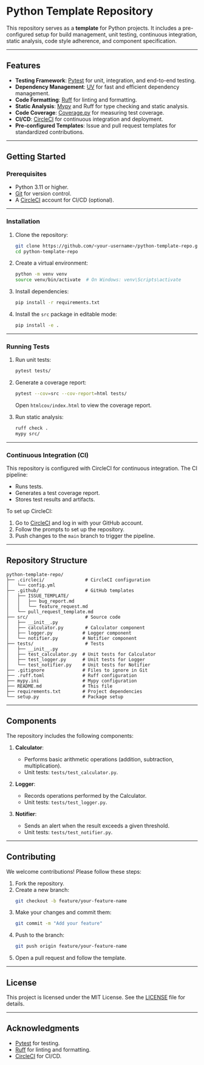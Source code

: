 # Python Template Repository

This repository serves as a **template** for Python projects. It includes a pre-configured setup for build management, unit testing, continuous integration, static analysis, code style adherence, and component specification.

---

## **Features**
- **Testing Framework**: [Pytest](https://docs.pytest.org/) for unit, integration, and end-to-end testing.
- **Dependency Management**: [UV](https://github.com/astral-sh/uv) for fast and efficient dependency management.
- **Code Formatting**: [Ruff](https://beta.ruff.rs/docs/) for linting and formatting.
- **Static Analysis**: [Mypy](https://mypy-lang.org/) and Ruff for type checking and static analysis.
- **Code Coverage**: [Coverage.py](https://coverage.readthedocs.io/) for measuring test coverage.
- **CI/CD**: [CircleCI](https://circleci.com/) for continuous integration and deployment.
- **Pre-configured Templates**: Issue and pull request templates for standardized contributions.

---

## **Getting Started**

### **Prerequisites**
- Python 3.11 or higher.
- [Git](https://git-scm.com/) for version control.
- A [CircleCI](https://circleci.com/) account for CI/CD (optional).

---

### **Installation**
1. Clone the repository:
   ```bash
   git clone https://github.com/<your-username>/python-template-repo.git
   cd python-template-repo
   ```

2. Create a virtual environment:
   ```bash
   python -m venv venv
   source venv/bin/activate  # On Windows: venv\Scripts\activate
   ```

3. Install dependencies:
   ```bash
   pip install -r requirements.txt
   ```

4. Install the `src` package in editable mode:
   ```bash
   pip install -e .
   ```

---

### **Running Tests**
1. Run unit tests:
   ```bash
   pytest tests/
   ```

2. Generate a coverage report:
   ```bash
   pytest --cov=src --cov-report=html tests/
   ```
   Open `htmlcov/index.html` to view the coverage report.

3. Run static analysis:
   ```bash
   ruff check .
   mypy src/
   ```

---

### **Continuous Integration (CI)**
This repository is configured with CircleCI for continuous integration. The CI pipeline:
- Runs tests.
- Generates a test coverage report.
- Stores test results and artifacts.

To set up CircleCI:
1. Go to [CircleCI](https://circleci.com/) and log in with your GitHub account.
2. Follow the prompts to set up the repository.
3. Push changes to the `main` branch to trigger the pipeline.

---

## **Repository Structure**
```
python-template-repo/
├── .circleci/               # CircleCI configuration
│   └── config.yml
├── .github/                 # GitHub templates
│   ├── ISSUE_TEMPLATE/
│   │   ├── bug_report.md
│   │   └── feature_request.md
│   └── pull_request_template.md
├── src/                     # Source code
│   ├── __init__.py
│   ├── calculator.py        # Calculator component
│   ├── logger.py           # Logger component
│   └── notifier.py         # Notifier component
├── tests/                   # Tests
│   ├── __init__.py
│   ├── test_calculator.py  # Unit tests for Calculator
│   ├── test_logger.py      # Unit tests for Logger
│   └── test_notifier.py    # Unit tests for Notifier
├── .gitignore              # Files to ignore in Git
├── .ruff.toml              # Ruff configuration
├── mypy.ini                # Mypy configuration
├── README.md               # This file
├── requirements.txt        # Project dependencies
└── setup.py                # Package setup
```

---

## **Components**
The repository includes the following components:
1. **Calculator**:
   - Performs basic arithmetic operations (addition, subtraction, multiplication).
   - Unit tests: `tests/test_calculator.py`.

2. **Logger**:
   - Records operations performed by the Calculator.
   - Unit tests: `tests/test_logger.py`.

3. **Notifier**:
   - Sends an alert when the result exceeds a given threshold.
   - Unit tests: `tests/test_notifier.py`.

---

## **Contributing**
We welcome contributions! Please follow these steps:
1. Fork the repository.
2. Create a new branch:
   ```bash
   git checkout -b feature/your-feature-name
   ```
3. Make your changes and commit them:
   ```bash
   git commit -m "Add your feature"
   ```
4. Push to the branch:
   ```bash
   git push origin feature/your-feature-name
   ```
5. Open a pull request and follow the template.

---

## **License**
This project is licensed under the MIT License. See the [LICENSE](LICENSE) file for details.

---

## **Acknowledgments**
- [Pytest](https://docs.pytest.org/) for testing.
- [Ruff](https://beta.ruff.rs/docs/) for linting and formatting.
- [CircleCI](https://circleci.com/) for CI/CD.
